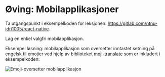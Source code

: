 # Øving: Mobilapplikasjoner
Ta utgangspunkt i eksempelkoden for leksjonen: https://gitlab.com/ntnu-idri1005/react-native.

Lag en enkel valgfri mobilapplikasjon.

Eksempel løsning: mobilapplikasjon som oversetter inntastet setning på engelsk til emojier ved hjelp av biblioteket [moji-translate](https://www.npmjs.com/package/moji-translate) som er inkludert i eksempelkoden:

<img src="https://camo.githubusercontent.com/bed4cbe78be03f1eeef179c2d23dcd0cf2a16166/68747470733a2f2f6e746e752e626c61636b626f6172642e636f6d2f626263737765626461762f75736572732f6569646865696d2f626162656c2d666973682e706e67" alt="Emoji-oversetter mobilapplikasjon">